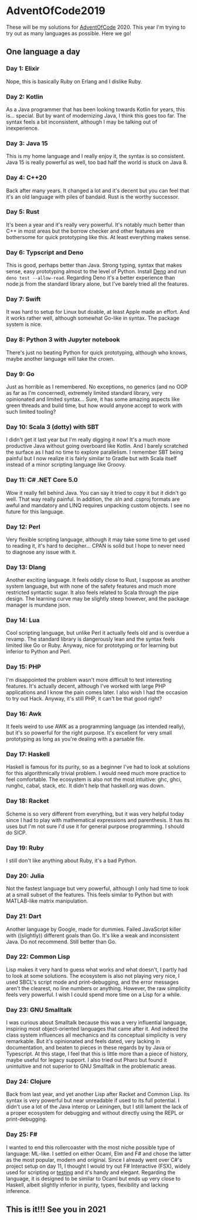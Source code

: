 # AdventOfCode2019

These will be my solutions for [AdventOfCode](https://adventofcode.com/) 2020. This year I'm trying to try out as many languages as possible. Here we go!

## One language a day

### Day 1: Elixir

Nope, this is basically Ruby on Erlang and I dislike Ruby.

### Day 2: Kotlin

As a Java programmer that has been looking towards Kotlin for years, this is... special. But by want of modernizing Java, I think this goes too far. The syntax feels a bit inconsistent, although I may be talking out of inexperience.

### Day 3: Java 15

This is my home language and I really enjoy it, the syntax is so consistent. Java 15 is really powerful as well, too bad half the world is stuck on Java 8.

### Day 4: C++20

Back after many years. It changed a lot and it's decent but you can feel that it's an old language with piles of bandaid. Rust is the worthy successor.

### Day 5: Rust

It's been a year and it's really very powerful. It's notably much better than C++ in most areas but the borrow checker and other features are bothersome for quick prototyping like this. At least everything makes sense.

### Day 6: Typscript and Deno

This is good, perhaps better than Java. Strong typing, syntax that makes sense, easy prototyping almost to the level of Python. Install [Deno](https://deno.land/manual@v1.5.4/getting_started/installation) and run `deno test --allow-read`. Regarding Deno it's a better experience than node.js from the standard library alone, but I've barely tried all the features.

### Day 7: Swift

It was hard to setup for Linux but doable, at least Apple made an effort. And it works rather well, although somewhat Go-like in syntax. The package system is nice.

### Day 8: Python 3 with Jupyter notebook

There's just no beating Python for quick prototyping, although who knows, maybe another language will take the crown.

### Day 9: Go

Just as horrible as I remembered. No exceptions, no generics (and no OOP as far as I'm concerned), extremely limited standard library, very opinionated and limited syntax... Sure, it has some amazing aspects like green threads and build time, but how would anyone accept to work with such limited tooling?

### Day 10: Scala 3 (dotty) with SBT

I didn't get it last year but I'm really digging it now! It's a much more productive Java without going overboard like Kotlin. And I barely scratched the surface as I had no time to explore parallelism. I remember SBT being painful but I now realize it is fairly similar to Gradle but with Scala itself instead of a minor scripting language like Groovy.

### Day 11: C# .NET Core 5.0

Wow it really fell behind Java. You can say it tried to copy it but it didn't go well. That way really painful. In addition, the .sln and .csproj formats are awful and mandatory and LINQ requires unpacking custom objects. I see no future for this language.

### Day 12: Perl

Very flexible scripting language, although it may take some time to get used to reading it, it's hard to decipher... CPAN is solid but I hope to never need to diagnose any issue with it.

### Day 13: Dlang

Another exciting language. It feels oddly close to Rust, I suppose as another system language, but with none of the safety features and much more restricted syntactic sugar. It also feels related to Scala through the pipe design. The learning curve may be slightly steep however, and the package manager is mundane json.

### Day 14: Lua

Cool scripting language, but unlike Perl it actually feels old and is overdue a revamp. The standard library is dangerously lean and the syntax feels limited like Go or Ruby. Anyway, nice for prototyping or for learning but inferior to Python and Perl.

### Day 15: PHP

I'm disappointed the problem wasn't more difficult to test interesting features. It's actually decent, although I've worked with large PHP applications and I know the pain comes later. I also wish I had the occasion to try out Hack. Anyway, it's still PHP, it can't be that good right?

### Day 16: Awk

It feels weird to use AWK as a programming language (as intended really), but it's so powerful for the right purpose. It's excellent for very small prototyping as long as you're dealing with a parsable file.

### Day 17: Haskell

Haskell is famous for its purity, so as a beginner I've had to look at solutions for this algorithmically trivial problem. I would need much more practice to feel comfortable. The ecosystem is also not the most intuitive: ghc, ghci, runghc, cabal, stack, etc. It didn't help that haskell.org was down.

### Day 18: Racket

Scheme is so very different from everything, but it was very helpful today since I had to play with mathematical expressions and parenthesis. It has its uses but I'm not sure I'd use it for general purpose programming. I should do SICP.

### Day 19: Ruby

I still don't like anything about Ruby, it's a bad Python.

### Day 20: Julia

Not the fastest language but very powerful, although I only had time to look at a small subset of the features. This feels similar to Python but with MATLAB-like matrix manipulation.

### Day 21: Dart

Another language by Google, made for dummies. Failed JavaScript killer with ((slightly)) different goals than Go. It's like a weak and inconsistent Java. Do not recommend. Still better than Go.

### Day 22: Common Lisp

Lisp makes it very hard to guess what works and what doesn't, I partly had to look at some solutions. The ecosystem is also not playing very nice, I used SBCL's script mode and print-debugging, and the error messages aren't the clearest, no line numbers or anything. However, the raw simplicity feels very powerful. I wish I could spend more time on a Lisp for a while.

### Day 23: GNU Smalltalk

I was curious about Smalltalk because this was a very influential language, inspiring most object-oriented languages that came after it. And indeed the class system influences all mechanics and its conceptual simplicity is very remarkable. But it's opinionated and feels dated, very lacking in documentation, and beaten to pieces in these regards by by Java or Typescript. At this stage, I feel that this is little more than a piece of history, maybe useful for legacy support. I also tried out Pharo but found it unintuitive and not superior to GNU Smalltalk in the problematic areas.

### Day 24: Clojure

Back from last year, and yet another Lisp after Racket and Common Lisp. Its syntax is very powerful but near unreadable if used to its full potential. I didn't use a lot of the Java interop or Leiningen, but I still lament the lack of a proper ecosystem for debugging and without directly using the REPL or print-debugging.

### Day 25: F\#

I wanted to end this rollercoaster with the most niche possible type of language: ML-like. I settled on either Ocaml, Elm and F# and chose the latter as the most popular, modern and original. Since I already went over C#'s project setup on day 11, I thought I would try out F# Interactive (FSX), widely used for scripting or [testing](https://fsharpforfunandprofit.com/posts/low-risk-ways-to-use-fsharp-at-work-3/) and it's handy and elegant. Regarding the language, it is designed to be similar to Ocaml but ends up very close to Haskell, albeit slightly inferior in purity, types, flexibility and lacking inference.

## This is it!!! See you in 2021
